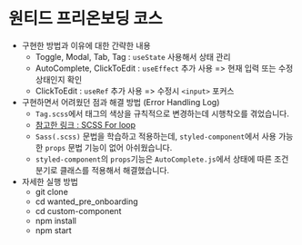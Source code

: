 # 원티드 프리온보딩 코스
- 구현한 방법과 이유에 대한 간략한 내용
  + Toggle, Modal, Tab, Tag : `useState` 사용해서 상태 관리
  + AutoComplete, ClickToEdit : `useEffect` 추가 사용 => 현재 입력 또는 수정 상태인지 확인
  + ClickToEdit : `useRef` 추가 사용 => 수정시 `<input>` 포커스
- 구현하면서 어려웠던 점과 해결 방법 (Error Handling Log)
  + `Tag.scss`에서 태그의 색상을 규칙적으로 변경하는데 시행착오를 겪었습니다.
  + [참고한 링크 : SCSS For loop](http://megaton111.cafe24.com/2017/02/08/scss-nth-child-loop-%EB%B0%98%EB%B3%B5%ED%95%B4%EC%84%9C-%EC%B2%98%EB%A6%AC%ED%95%98%EA%B8%B0/)
  + `Sass(.scss)` 문법을 학습하고 적용하는데, `styled-component`에서 사용 가능한 `props` 문법 기능이 없어 아쉬웠습니다.
  + `styled-component`의 `props`기능은 `AutoComplete.js`에서 상태에 따른 조건 분기로 클래스를 적용해서 해결했습니다.
- 자세한 실행 방법
  + git clone
  + cd wanted_pre_onboarding
  + cd custom-component
  + npm install
  + npm start
